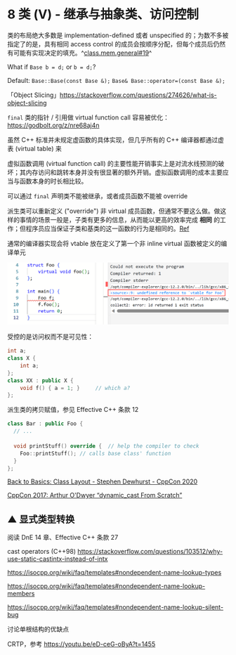 # 8 类 (V) - 继承与抽象类、访问控制

类的布局绝大多数是 implementation-defined 或者 unspecified 的；为数不多被指定了的是，具有相同 access control 的成员会按顺序分配，但每个成员后仍然有可能有实现决定的填充。^[class.mem.general#19](https://timsong-cpp.github.io/cppwp/n4868/class.mem.general#19)^

What if `Base b = d;` or `b = d;`?

Default: `Base::Base(const Base &);` `Base& Base::operator=(const Base &);`

「Object Slicing」https://stackoverflow.com/questions/274626/what-is-object-slicing

`final` 类的指针 / 引用做 virtual function call 容易被优化：https://godbolt.org/z/nre68aj4n



虽然 C++ 标准并未规定虚函数的具体实现，但几乎所有的 C++ 编译器都通过虚表 (virtual table) 来

虚拟函数调用 (virtual function call) 的主要性能开销事实上是对流水线预测的破坏；其内存访问和跳转本身并没有很显著的额外开销。虚拟函数调用的成本主要应当与函数本身的时长相比较。

可以通过 `final` 声明类不能被继承，或者成员函数不能被 override

派生类可以重新定义 ("override") 非 virtual 成员函数，但通常不要这么做。做这样的事情的场景一般是，子类有更多的信息，从而能以更高的效率完成 **相同** 的工作；但程序员应当保证子类和基类的这一函数的行为是相同的。[Ref](https://isocpp.org/wiki/faq/strange-inheritance#redefining-nonvirtuals)

通常的编译器实现会将 vtable 放在定义了第一个非 inline virtual 函数被定义的编译单元

![](assets/2023-06-01-14-51-02.png)

受控的是访问权而不是可见性：

```c++
int a;
class X {
    int a;
};
class XX : public X {
    void f() { a = 1; }     // which a?
};
```

派生类的拷贝赋值，参见 Effective C++ 条款 12

```c++
class Bar : public Foo {
  // ...

  void printStuff() override {  // help the compiler to check
    Foo::printStuff(); // calls base class' function
  }
};
```

[Back to Basics: Class Layout - Stephen Dewhurst - CppCon 2020](https://youtu.be/SShSV_iV1Ko)

[CppCon 2017: Arthur O'Dwyer “dynamic_cast From Scratch”](https://youtu.be/QzJL-8WbpuU)

## ▲ 显式类型转换

阅读 DnE 14 章、Effective C++ 条款 27

cast operators (C++98) https://stackoverflow.com/questions/103512/why-use-static-castintx-instead-of-intx

https://isocpp.org/wiki/faq/templates#nondependent-name-lookup-types

https://isocpp.org/wiki/faq/templates#nondependent-name-lookup-members

https://isocpp.org/wiki/faq/templates#nondependent-name-lookup-silent-bug

讨论单根结构的优缺点

CRTP，参考 https://youtu.be/eD-ceG-oByA?t=1455